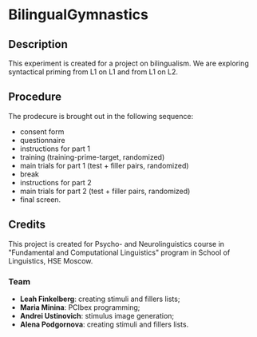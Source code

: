 # BilingualGymnastics

## Description

This experiment is created for a project on bilingualism. We are exploring syntactical priming from L1 on L1 and from L1 on L2.

 ## Procedure 

The prodecure is brought out in the following sequence:

- consent form
- questionnaire
- instructions for part 1
- training (training-prime-target, randomized)
- main trials for part 1 (test + filler pairs, randomized)
- break
- instructions for part 2
- main trials for part 2 (test + filler pairs, randomized)
- final screen.


## Credits

This project is created for Psycho- and Neurolinguistics course in "Fundamental and Computational Linguistics" program in School of Linguistics, HSE Moscow.

### Team

- **Leah Finkelberg**: creating stimuli and fillers lists;
- **Maria Minina**: PCIbex programming;
- **Andrei Ustinovich**: stimulus image generation;
- **Alena Podgornova**: creating stimuli and fillers lists.


  
